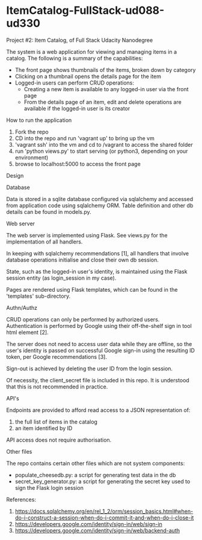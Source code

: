 # ItemCatalog-FullStack-ud088-ud330
Project #2: Item Catalog, of Full Stack Udacity Nanodegree

The system is a web application for viewing and managing items in a catalog.
The following is a summary of the capabilities:
* The front page shows thumbnails of the items, broken down by category
* Clicking on a thumbnail opens the details page for the item
* Logged-in users can perform CRUD operations:
  - Creating a new item is available to any logged-in user via the front page
  - From the details page of an item, edit and delete operations are available
  if the logged-in user is its creator


How to run the application

1. Fork the repo
2. CD into the repo and run 'vagrant up' to bring up the vm
3. 'vagrant ssh' into the vm and cd to /vagrant to access the shared folder
4. run 'python views.py' to start serving (or python3, depending on your environment)
5. browse to localhost:5000 to access the front page


Design

Database

Data is stored in a sqlite database configured via sqlalchemy and accessed from
application code using sqlalchemy ORM. Table definition and other db details
can be found in models.py.

Web server

The web server is implemented using Flask. See views.py for the implementation
of all handlers.

In keeping with sqlalchemy recommendations [1], all handlers that involve
database operations initialise and close their own db session.

State, such as the logged-in user's identity, is maintained using the Flask
session entity (as login_session in my case).  

Pages are rendered using Flask templates, which can be found in the 'templates'
sub-directory.

Authn/Authz

CRUD operations can only be performed by authorized users. Authentication is
performed by Google using their off-the-shelf sign in tool html element [2].

The server does not need to access user data while they are offline, so the
user's identity is passed on successful Google sign-in using the resulting ID
token, per Google recommendations [3].

Sign-out is achieved by deleting the user ID from the login session.

Of necessity, the client_secret file is included in this repo. It is understood
that this is not recommended in practice.

API's

Endpoints are provided to afford read access to a JSON representation of:
1. the full list of items in the catalog
2. an item identified by ID

API access does not require authorisation.


Other files

The repo contains certain other files which are not system components:
* populate_cheesedb.py: a script for generating test data in the db
* secret_key_generator.py: a script for generating the secret key used to sign
the Flask login session



References:
  1. https://docs.sqlalchemy.org/en/rel_1_2/orm/session_basics.html#when-do-i-construct-a-session-when-do-i-commit-it-and-when-do-i-close-it
  2. https://developers.google.com/identity/sign-in/web/sign-in
  3. https://developers.google.com/identity/sign-in/web/backend-auth
